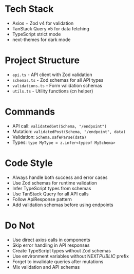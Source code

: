 # Tech Stack

- Axios + Zod v4 for validation
- TanStack Query v5 for data fetching
- TypeScript strict mode
- next-themes for dark mode

# Project Structure

- `api.ts` - API client with Zod validation
- `schemas.ts` - Zod schemas for all API types
- `validations.ts` - Form validation schemas
- `utils.ts` - Utility functions (cn helper)

# Commands

- API call: `validatedGet(Schema, "/endpoint")`
- Mutation: `validatedPost(Schema, "/endpoint", data)`
- Validation: `Schema.safeParse(data)`
- Types: `type MyType = z.infer<typeof MySchema>`

# Code Style

- Always handle both success and error cases
- Use Zod schemas for runtime validation
- Infer TypeScript types from schemas
- Use TanStack Query for all API calls
- Follow ApiResponse<T> pattern
- Add validation schemas before using endpoints

# Do Not

- Use direct axios calls in components
- Skip error handling in API responses
- Create TypeScript types without Zod schemas
- Use environment variables without NEXT*PUBLIC* prefix
- Forget to invalidate queries after mutations
- Mix validation and API schemas
